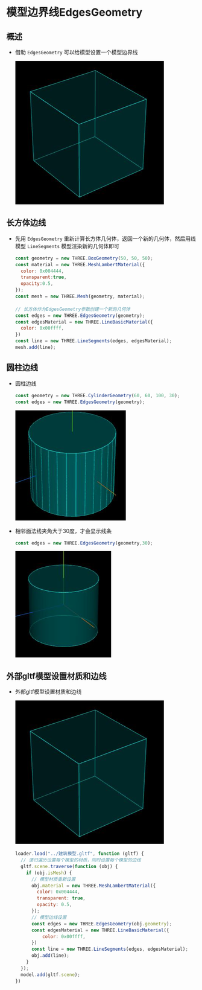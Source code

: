 # 模型边界线EdgesGeometry

## 概述

+ 借助 `EdgesGeometry` 可以给模型设置一个模型边界线

  ![模型边界线长方体](images/模型边界线长方体.jpg)

## 长方体边线

+ 先用 `EdgesGeometry` 重新计算长方体几何体，返回一个新的几何体，然后用线模型 `LineSegments` 模型渲染新的几何体即可

  ```js
  const geometry = new THREE.BoxGeometry(50, 50, 50);
  const material = new THREE.MeshLambertMaterial({
    color: 0x004444,
    transparent:true,
    opacity:0.5,
  });
  const mesh = new THREE.Mesh(geometry, material);

  // 长方体作为EdgesGeometry参数创建一个新的几何体
  const edges = new THREE.EdgesGeometry(geometry);
  const edgesMaterial = new THREE.LineBasicMaterial({
    color: 0x00ffff,
  })
  const line = new THREE.LineSegments(edges, edgesMaterial);
  mesh.add(line);
  ```

## 圆柱边线

+ 圆柱边线

  ```js
  const geometry = new THREE.CylinderGeometry(60, 60, 100, 30);
  const edges = new THREE.EdgesGeometry(geometry);
  ```

  ![圆柱模型边线1](images/圆柱模型边线1.jpg)

+ 相邻面法线夹角大于30度，才会显示线条

  ```js
  const edges = new THREE.EdgesGeometry(geometry,30);
  ```

  ![圆柱模型边线2](images/圆柱模型边线2.jpg)

## 外部gltf模型设置材质和边线

+ 外部gltf模型设置材质和边线

  ![模型边界线长方体](images/模型边界线长方体.jpg)

  ```js
  loader.load("../建筑模型.gltf", function (gltf) {
    // 递归遍历设置每个模型的材质，同时设置每个模型的边线
    gltf.scene.traverse(function (obj) {
      if (obj.isMesh) {
        // 模型材质重新设置
        obj.material = new THREE.MeshLambertMaterial({
          color: 0x004444,
          transparent: true,
          opacity: 0.5,
        });
        // 模型边线设置
        const edges = new THREE.EdgesGeometry(obj.geometry);
        const edgesMaterial = new THREE.LineBasicMaterial({
            color: 0x00ffff,
        })
        const line = new THREE.LineSegments(edges, edgesMaterial);
        obj.add(line);
      }
    });
    model.add(gltf.scene);
  })
  ```
